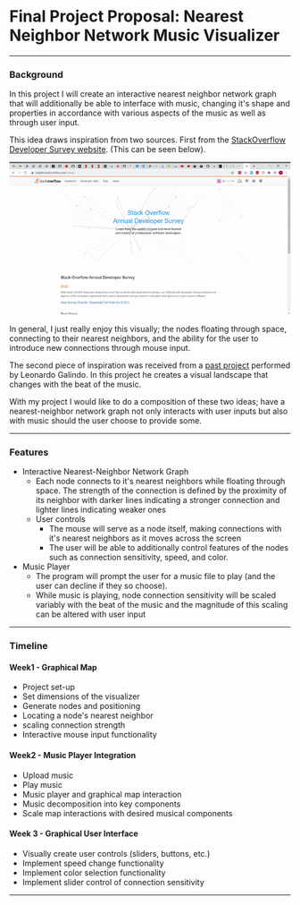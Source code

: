 # Final Project Proposal: Nearest Neighbor Network Music Visualizer
___
### Background
In this project I will create an interactive nearest neighbor network graph that 
will additionally be able to interface with music, changing it's shape and properties
in accordance with various aspects of the music as well as through user input. 

This idea draws inspiration from two sources. First from the [StackOverflow Developer Survey website](https://insights.stackoverflow.com/survey/).
 (This can be seen below).

![photo](gifs/sample.gif)
 
 In general, I just really enjoy this visually; the nodes floating through space,
 connecting to their nearest neighbors, and the ability for the user to introduce
 new connections through mouse input. 
 
 The second piece of inspiration was received from a [past project](https://github.com/Leundai/Vibing-Audiovisual)
  performed by Leonardo Galindo. In this project he creates a visual landscape that changes
  with the beat of the music. 
  
  With my project I would like to do a composition of these two ideas; have a 
  nearest-neighbor network graph not only interacts with user inputs but also
  with music should the user choose to provide some.
  ___
  
  ### Features
  * Interactive Nearest-Neighbor Network Graph
    * Each node connects to it's nearest neighbors while floating through space.
    The strength of the connection is defined by the proximity of its neighbor with
    darker lines indicating a stronger connection and lighter lines indicating
    weaker ones
    * User controls
        * The mouse will serve as a node itself, making connections with it's nearest
        neighbors as it moves across the screen
        * The user will be able to additionally control features of the nodes such
        as connection sensitivity, speed, and color.
 * Music Player
    * The program will prompt the user for a music file to play (and the user can
    decline if they so choose). 
    * While music is playing, node connection sensitivity will be scaled variably 
    with the beat of the music and the magnitude of this scaling can be altered 
    with user input
  ---
  ### Timeline
  
  #### Week1 - Graphical Map
  * Project set-up
  * Set dimensions of the visualizer
  * Generate nodes and positioning
  * Locating a node's nearest neighbor
  * scaling connection strength
  * Interactive mouse input functionality
  
  #### Week2 - Music Player Integration
  * Upload music
  * Play music
  * Music player and graphical map interaction
  * Music decomposition into key components
  * Scale map interactions with desired musical components
  
  #### Week 3 - Graphical User Interface
  * Visually create user controls (sliders, buttons, etc.)
  * Implement speed change functionality
  * Implement color selection functionality
  * Implement slider control of connection sensitivity
  
  ___
